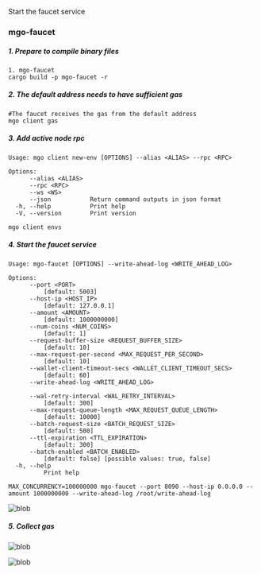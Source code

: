 Start the faucet service

### mgo-faucet

##### 1. Prepare to compile binary files
```
1. mgo-faucet
cargo build -p mgo-faucet -r
```
##### 2. The default address needs to have sufficient gas

```
#The faucet receives the gas from the default address
mgo client gas
```
##### 3. Add active node rpc

```
Usage: mgo client new-env [OPTIONS] --alias <ALIAS> --rpc <RPC>

Options:
      --alias <ALIAS>  
      --rpc <RPC>      
      --ws <WS>        
      --json           Return command outputs in json format
  -h, --help           Print help
  -V, --version        Print version

mgo client envs
```
##### 4. Start the faucet service
```
Usage: mgo-faucet [OPTIONS] --write-ahead-log <WRITE_AHEAD_LOG>

Options:
      --port <PORT>
          [default: 5003]
      --host-ip <HOST_IP>
          [default: 127.0.0.1]
      --amount <AMOUNT>
          [default: 1000000000]
      --num-coins <NUM_COINS>
          [default: 1]
      --request-buffer-size <REQUEST_BUFFER_SIZE>
          [default: 10]
      --max-request-per-second <MAX_REQUEST_PER_SECOND>
          [default: 10]
      --wallet-client-timeout-secs <WALLET_CLIENT_TIMEOUT_SECS>
          [default: 60]
      --write-ahead-log <WRITE_AHEAD_LOG>
          
      --wal-retry-interval <WAL_RETRY_INTERVAL>
          [default: 300]
      --max-request-queue-length <MAX_REQUEST_QUEUE_LENGTH>
          [default: 10000]
      --batch-request-size <BATCH_REQUEST_SIZE>
          [default: 500]
      --ttl-expiration <TTL_EXPIRATION>
          [default: 300]
      --batch-enabled <BATCH_ENABLED>
          [default: false] [possible values: true, false]
  -h, --help
          Print help

MAX_CONCURRENCY=100000000 mgo-faucet --port 8090 --host-ip 0.0.0.0 --amount 1000000000 --write-ahead-log /root/write-ahead-log

```
![blob](https://image.devnet.mangonetwork.io/img/faucets.png "Start Service")

##### 5. Collect gas

![blob](https://image.devnet.mangonetwork.io/img/faucet.png "Claim")

![blob](https://image.devnet.mangonetwork.io/img/gas.png "Query and claim successful balance")
